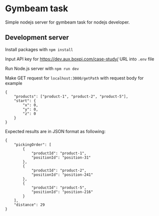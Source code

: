 # Gymbeam task

Simple nodejs server for gymbeam task for nodejs developer.

## Development server

Install packages with `npm install`

Input API key for https://dev.aux.boxpi.com/case-study/ URL into `.env` file

Run Node.js server with `npm run dev`

Make GET request for `localhost:3000/getPath` with request body for example 
```
{
    "products": ["product-1", "product-2", "product-5"],
    "start": {
        "x": 0,
        "y": 0,
        "z": 0
    }
}
```

Expected results are in JSON format as following:
```
{
    "pickingOrder": [
        {
            "productId": "product-1",
            "positionId": "position-31"
        },
        {
            "productId": "product-2",
            "positionId": "position-241"
        },
        {
            "productId": "product-5",
            "positionId": "position-216"
        }
    ],
    "distance": 29
}
```
